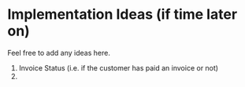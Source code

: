# Implementation Ideas (if time later on)

Feel free to add any ideas here. 

1. Invoice Status (i.e. if the customer has paid an invoice or not)
2. 
